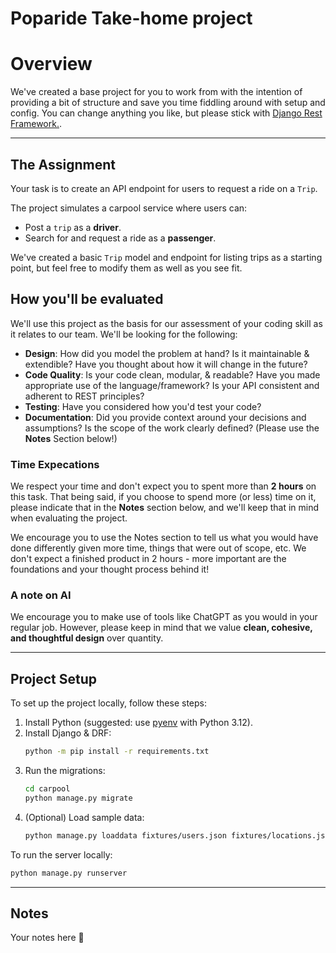 # Poparide Take-home project

# Overview
We've created a base project for you to work from with the intention of providing a bit of structure and save you time fiddling around with setup and config. You can change anything you like, but please stick with [Django Rest Framework.](https://www.django-rest-framework.org/).

---

## The Assignment
Your task is to create an API endpoint for users to request a ride on a `Trip`.

The project simulates a carpool service where users can:
- Post a `trip` as a **driver**.
- Search for and request a ride as a **passenger**.

We've created a basic `Trip` model and endpoint for listing trips as a starting point, but feel free to modify them as well as you see fit.

## How you'll be evaluated
We'll use this project as the basis for our assessment of your coding skill as it relates to our team. We'll be looking for the following:
- **Design**: How did you model the problem at hand? Is it maintainable & extendible? Have you thought about how it will change in the future?
- **Code Quality**: Is your code clean, modular, & readable? Have you made appropriate use of the language/framework? Is your API consistent and adherent to REST principles?
- **Testing**: Have you considered how you'd test your code?
- **Documentation**: Did you provide context around your decisions and assumptions? Is the scope of the work clearly defined? (Please use the **Notes** Section below!)

### Time Expecations
We respect your time and don't expect you to spent more than **2 hours** on this task. That being said, if you choose to spend more (or less) time on it, please indicate that in the **Notes** section below, and we'll keep that in mind when evaluating the project.

We encourage you to use the Notes section to tell us what you would have done differently given more time, things that were out of scope, etc. We don't expect a finished product in 2 hours - more important are the foundations and your thought process behind it!

### A note on AI
We encourage you to make use of tools like ChatGPT as you would in your regular job. However, please keep in mind that we value **clean, cohesive, and thoughtful design** over quantity.


---

## Project Setup
To set up the project locally, follow these steps:

1. Install Python (suggested: use [pyenv](https://github.com/pyenv/pyenv) with Python 3.12).
2. Install Django & DRF:
    ```bash
    python -m pip install -r requirements.txt
    ```
3. Run the migrations:
    ```bash
    cd carpool
    python manage.py migrate
    ```
4. (Optional) Load sample data:
    ```bash
    python manage.py loaddata fixtures/users.json fixtures/locations.json fixtures/trips.json
    ```

To run the server locally:

```bash
python manage.py runserver
```

---

## Notes

Your notes here :eyes: